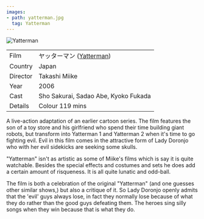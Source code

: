 ```yaml
---
images:
- path: yatterman.jpg
  tag: Yatterman
---
```

![Yatterman](yatterman.jpg)

| | |
|-|-|
Film|&#12516;&#12483;&#12479;&#12540;&#12510;&#12531; ([Yatterman](https://www.imdb.com/title/tt1010055/))
Country|Japan
Director|Takashi Miike
Year|2006
Cast|Sho Sakurai, Sadao Abe, Kyoko Fukada
Details|Colour 119 mins

A live-action adaptation of an earlier cartoon series.  The film features the son of a toy store and his girlfriend who spend their time building giant robots, but transform into Yatterman 1 and Yatterman 2 when it's time to go fighting evil.  Evil in this film comes in the attractive form of Lady Doronjo who with her evil sidekicks are seeking some skulls.

"Yatterman" isn't as artistic as some of Miike's films which is say it is quite watchable.  Besides the special effects and costumes and sets he does add a certain amount of risqueness.  It is all quite lunatic and odd-ball.

The film is both a celebration of the original "Yatterman" (and one guesses other similar shows,) but also a critique of it.  So Lady Doronjo openly admits that the 'evil' guys always lose, in fact they normally lose because of what they do rather than the good guys defeating them.  The heroes sing silly songs when they win because that is what they do.
